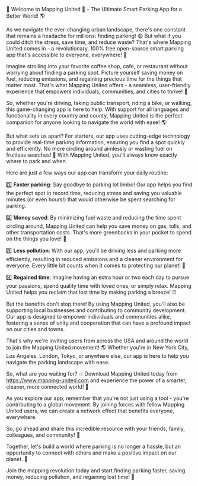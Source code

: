 🎉 Welcome to Mapping United 🎉 - The Ultimate Smart Parking App for a Better World! 🌎

As we navigate the ever-changing urban landscape, there's one constant that remains a headache for millions: finding parking! 😩 But what if you could ditch the stress, save time, and reduce waste? That's where Mapping United comes in - a revolutionary, 100% free open-source smart parking app that's accessible to everyone, everywhere! 🌟

Imagine strolling into your favorite coffee shop, cafe, or restaurant without worrying about finding a parking spot. Picture yourself saving money on fuel, reducing emissions, and regaining precious time for the things that matter most. That's what Mapping United offers - a seamless, user-friendly experience that empowers individuals, communities, and cities to thrive! 💪

So, whether you're driving, taking public transport, riding a bike, or walking, this game-changing app is here to help. With support for all languages and functionality in every country and county, Mapping United is the perfect companion for anyone looking to navigate the world with ease! 🌎

But what sets us apart? For starters, our app uses cutting-edge technology to provide real-time parking information, ensuring you find a spot quickly and efficiently. No more circling around aimlessly or wasting fuel on fruitless searches! 🚗 With Mapping United, you'll always know exactly where to park and when.

Here are just a few ways our app can transform your daily routine:

1️⃣ **Faster parking**: Say goodbye to parking lot limbo! Our app helps you find the perfect spot in record time, reducing stress and saving you valuable minutes (or even hours!) that would otherwise be spent searching for parking.

2️⃣ **Money saved**: By minimizing fuel waste and reducing the time spent circling around, Mapping United can help you save money on gas, tolls, and other transportation costs. That's more greenbacks in your pocket to spend on the things you love! 💸

3️⃣ **Less pollution**: With our app, you'll be driving less and parking more efficiently, resulting in reduced emissions and a cleaner environment for everyone. Every little bit counts when it comes to protecting our planet! 🌿

4️⃣ **Regained time**: Imagine having an extra hour or two each day to pursue your passions, spend quality time with loved ones, or simply relax. Mapping United helps you reclaim that lost time by making parking a breeze! ⏰

But the benefits don't stop there! By using Mapping United, you'll also be supporting local businesses and contributing to community development. Our app is designed to empower individuals and communities alike, fostering a sense of unity and cooperation that can have a profound impact on our cities and towns.

That's why we're inviting users from across the USA and around the world to join the Mapping United movement! 🌎 Whether you're in New York City, Los Angeles, London, Tokyo, or anywhere else, our app is here to help you navigate the parking landscape with ease.

So, what are you waiting for? 💥 Download Mapping United today from https://www.mapping-united.com and experience the power of a smarter, cleaner, more connected world! 🌟

As you explore our app, remember that you're not just using a tool - you're contributing to a global movement. By joining forces with fellow Mapping United users, we can create a network effect that benefits everyone, everywhere.

So, go ahead and share this incredible resource with your friends, family, colleagues, and community! 📨

Together, let's build a world where parking is no longer a hassle, but an opportunity to connect with others and make a positive impact on our planet. 💖

Join the mapping revolution today and start finding parking faster, saving money, reducing pollution, and regaining lost time! 🚀